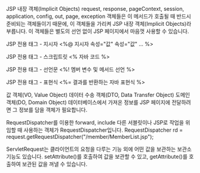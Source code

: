 JSP 내장 객체(Implicit Objects)
request, response, pageContext, session, application, config, out, page, exception 객체들은 이 메서드가 호출될 때 반드시 준비되는 객체들이기 때문에,
이 객체들을 가리켜 JSP 내장 객체(Implicit Objects)라 부릅니다. 이 객체들은 별도의 선언 없이 JSP 페이지에서 마음껏 사용할 수 있습니다.

JSP 전용 태그 - 지시자
<%@ 지시자 속성="값" 속성="값" ... %>

JSP 전용 태그 - 스크립트릿
<% 자바 코드 %>

JSP 전용 태그 - 선언문
<%! 멤버 변수 및 메서드 선언 %>

JSP 전용 태그 - 표현식
<%= 결과를 반환하는 자바 표현식 %>

값 객체(VO, Value Object)
데이터 수송 객체(DTO, Data Transfer Object)
도메인 객체(DO, Domain Object)
데이터베이스에서 가져온 정보를 JSP 페이지에 전달하려면 그 정보를 담을 객체가 필요합니다.

RequestDispatcher를 이용한 forward, include
다른 서블릿이나 JSP로 작업을 위임할 때 사용하는 객체가 RequestDispatcher입니다.
RequestDispatcher rd = request.getRequestDispatcher("/member/MemberList.jsp");

ServletRequest는 클라이언트의 요청을 다루는 기능 외에 어떤 값을 보관하는 보관소 기능도 있습니다.
setAttribute()를 호출하여 값을 보관할 수 있고, getAttribute()를 호출하여 보관된 값을 꺼낼 수 있습니다.
